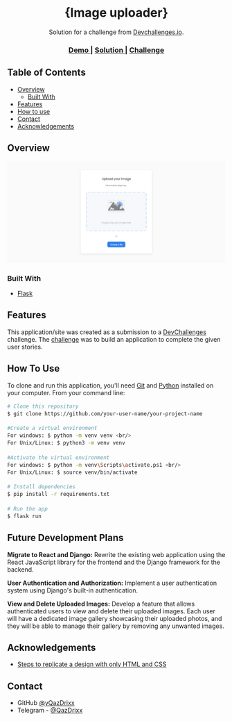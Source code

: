 <!-- Please update value in the {}  -->

<h1 align="center">{Image uploader}</h1>

<div align="center">
   Solution for a challenge from  <a href="http://devchallenges.io" target="_blank">Devchallenges.io</a>.
</div>

<div align="center">
  <h3>
    <a href="https://{your-demo-link.your-domain}">
      Demo
    </a>
    <span> | </span>
    <a href="https://{your-url-to-the-solution}">
      Solution
    </a>
    <span> | </span>
    <a href="https://devchallenges.io/challenges/O2iGT9yBd6xZBrOcVirx">
      Challenge
    </a>
  </h3>
</div>

<!-- TABLE OF CONTENTS -->

## Table of Contents

- [Overview](#overview)
  - [Built With](#built-with)
- [Features](#features)
- [How to use](#how-to-use)
- [Contact](#contact)
- [Acknowledgements](#acknowledgements)

<!-- OVERVIEW -->

## Overview

![screenshot](/static/img/solution-screenshot.png)

<!-- Introduce your projects by taking a screenshot or a gif. Try to tell visitors a story about your project by answering:

- Where can I see your demo?
- What was your experience?
- What have you learned/improved?
- Your wisdom? :) -->

### Built With

<!-- This section should list any major frameworks that you built your project using. Here are a few examples.-->

- [Flask](https://flask.palletsprojects.com/en/2.3.x/)

## Features

<!-- List the features of your application or follow the template. Don't share the figma file here :) -->

This application/site was created as a submission to a [DevChallenges](https://devchallenges.io/challenges) challenge. The [challenge](https://devchallenges.io/challenges/O2iGT9yBd6xZBrOcVirx) was to build an application to complete the given user stories.

## How To Use

<!-- Example: -->

To clone and run this application, you'll need [Git](https://git-scm.com) and [Python](https://www.python.org) installed on your computer. From your command line:

```bash
# Clone this repository
$ git clone https://github.com/your-user-name/your-project-name

#Create a virtual environment
For windows: $ python -m venv venv <br/>
For Unix/Linux: $ python3 -m venv venv

#Activate the virtual environment
For windows: $ python -m venv\Scripts\activate.ps1 <br/>
For Unix/Linux: $ source venv/bin/activate

# Install dependencies
$ pip install -r requirements.txt

# Run the app
$ flask run
```

## Future Development Plans
<b>Migrate to React and Django:</b> Rewrite the existing web application using the React JavaScript library for the frontend and the Django framework for the backend.

<b>User Authentication and Authorization:</b> Implement a user authentication system using Django's built-in authentication.

<b>View and Delete Uploaded Images:</b> Develop a feature that allows authenticated users to view and delete their uploaded images. Each user will have a dedicated image gallery showcasing their uploaded photos, and they will be able to manage their gallery by removing any unwanted images.

## Acknowledgements

<!-- This section should list any articles or add-ons/plugins that helps you to complete the project. This is optional but it will help you in the future. For example -->

- [Steps to replicate a design with only HTML and CSS](https://devchallenges-blogs.web.app/how-to-replicate-design/)


## Contact

- GitHub [@yQazDrixx](https://{github.com/your-usermame})
- Telegram - [@QazDrixx](https://t.me/QazDrixx)



